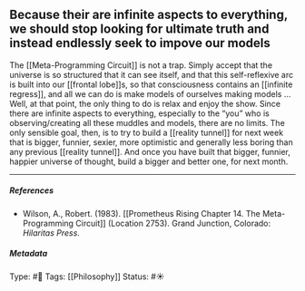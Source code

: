 ## Because their are infinite aspects to everything, we should stop looking for ultimate truth and instead endlessly seek to impove our models # 

The [[Meta-Programming Circuit]] is not a trap. Simply accept that the universe is so structured that it can see itself, and that this self-reflexive arc is built into our [[frontal lobe]]s, so that consciousness contains an [[infinite regress]], and all we can do is make models of ourselves making models ... Well, at that point, the only thing to do is relax and enjoy the show. Since there are infinite aspects to everything, especially to the “you” who is observing/creating all these muddles and models, there are no limits. The only sensible goal, then, is to try to build a [[reality tunnel]] for next week that is bigger, funnier, sexier, more optimistic and generally less boring than any previous [[reality tunnel]]. And once you have built that bigger, funnier, happier universe of thought, build a bigger and better one, for next month.

___

##### References

- Wilson, A., Robert. (1983). [[Prometheus Rising Chapter 14. The Meta-Programming Circuit]] (Location 2753). Grand Junction, Colorado: _Hilaritas Press_.

##### Metadata

Type: #🔴 
Tags: [[Philosophy]]
Status: #☀️ 